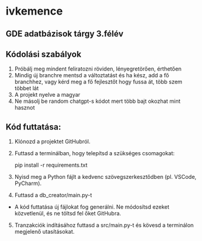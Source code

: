 # ivkemence

## GDE adatbázisok tárgy 3.félév

## Kódolási szabályok

1. Próbálj meg mindent feliratozni röviden, lényegretörően, érthetően
2. Mindig új branchre mentsd a változtatást és ha kész, add a fő branchhez, vagy kérd meg a fő fejlesztőt hogy fussa át, több szem többet lát
3. A projekt nyelve a magyar
4. Ne másolj be random chatgpt-s kódot mert több bajt okozhat mint hasznot

## Kód futtatása:

1. Klónozd a projektet GitHubról.
2. Futtasd a terminálban, hogy telepítsd a szükséges csomagokat: 

   pip install -r requirements.txt

3. Nyisd meg a Python fájlt a kedvenc szövegszerkesztődben (pl. VSCode, PyCharm).
4. Futtasd a db_creator/main.py-t
 - A kód futtatása új fájlokat fog generálni. Ne módosítsd ezeket közvetlenül, és ne töltsd fel őket GitHubra.
5. Tranzakciók indításához futtasd a src/main.py-t és kövesd a terminálon megjelenő utasításokat.

